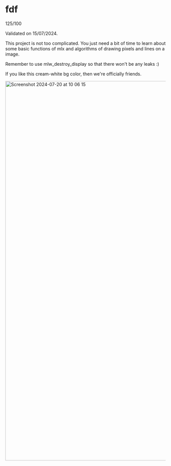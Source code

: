 # fdf

125/100

Validated on 15/07/2024.

This project is not too complicated. You just need a bit of time to learn about some basic functions of mlx and algorithms of drawing pixels and lines on a image.

Remember to use mlw_destroy_display so that there won't be any leaks :)

If you like this cream-white bg color, then we're officially friends.

<img width="1191" alt="Screenshot 2024-07-20 at 10 06 15" src="https://github.com/user-attachments/assets/22e4fad6-e168-41ae-80db-926267a27967">
